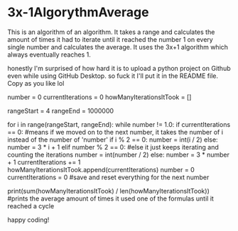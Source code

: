 # 3x-1AlgorythmAverage
This is an algorithm of an algorithm. It takes a range and calculates the amount of times it had to iterate until it reached the number 1 on every single number and calculates the average. It uses the 3x+1 algorithm which always eventually reaches 1.

honestly I'm surprised of how hard it is to upload a python project on Github even while using GitHub Desktop. so fuck it I'll put it in the README file. Copy as you like lol

number = 0
currentIterations = 0
howManyIterationsItTook = []

rangeStart = 4
rangeEnd = 1000000

for i in range(rangeStart, rangeEnd):
    while number != 1.0:
        if currentIterations == 0: #means if we moved on to the next number, it takes the number of i instead of the number of 'number'
            if i % 2 == 0:
                number = int(i / 2)
            else:
                number = 3 * i + 1
        elif number % 2 == 0: #else it just keeps iterating and counting the iterations
            number = int(number / 2)
        else:
            number = 3 * number + 1
        currentIterations += 1
    howManyIterationsItTook.append(currentIterations)
    number = 0
    currentIterations = 0 #save and reset everything for the next number


print(sum(howManyIterationsItTook) / len(howManyIterationsItTook)) #prints the average amount of times it used one of the formulas until it reached a cycle


happy coding!
